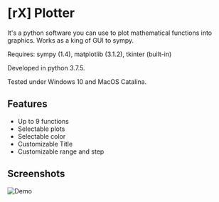 # [rX] Plotter

It's a python software you can use to plot mathematical functions into graphics. Works as a king of GUI to sympy.

Requires: sympy (1.4), matplotlib (3.1.2), tkinter (built-in)

Developed in python 3.7.5.

Tested under Windows 10 and MacOS Catalina.

## Features
- Up to 9 functions
- Selectable plots 
- Selectable color
- Customizable Title
- Customizable range and step

## Screenshots
![Demo](img/full.png)

